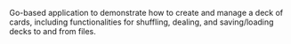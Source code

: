 Go-based application to demonstrate how to create and manage a deck of cards, including functionalities for shuffling, dealing, and saving/loading decks to and from files.
